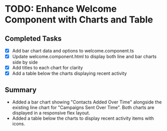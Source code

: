 # TODO: Enhance Welcome Component with Charts and Table

## Completed Tasks
- [x] Add bar chart data and options to welcome.component.ts
- [x] Update welcome.component.html to display both line and bar charts side by side
- [x] Add titles to each chart for clarity
- [x] Add a table below the charts displaying recent activity

## Summary
- Added a bar chart showing "Contacts Added Over Time" alongside the existing line chart for "Campaigns Sent Over Time". Both charts are displayed in a responsive flex layout.
- Added a table below the charts to display recent activity items with icons.
